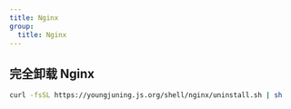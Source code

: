 ```yaml
---
title: Nginx
group:
  title: Nginx
---
```


## 完全卸载 Nginx

```sh
curl -fsSL https://youngjuning.js.org/shell/nginx/uninstall.sh | sh
```
